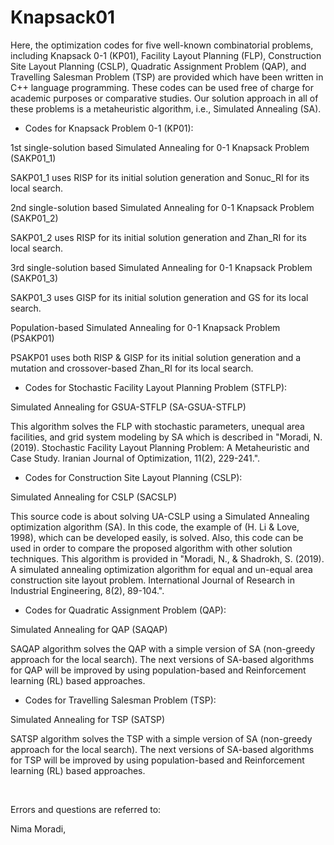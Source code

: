 # Knapsack01
Here, the optimization codes for five well-known combinatorial problems, including Knapsack 0-1 (KP01), Facility Layout Planning (FLP), Construction Site Layout Planning (CSLP), Quadratic Assignment Problem (QAP), and Travelling Salesman Problem (TSP) are provided which have been written in C++ language programming. These codes can be used free of charge for academic purposes or comparative studies. Our solution approach in all of these problems is a metaheuristic algorithm, i.e., Simulated Annealing (SA).

- Codes for Knapsack Problem 0-1 (KP01):

1st single-solution based Simulated Annealing for 0-1 Knapsack Problem (SAKP01_1)

SAKP01_1 uses RISP for its initial solution generation and Sonuc_RI for its local search.

2nd single-solution based Simulated Annealing for 0-1 Knapsack Problem (SAKP01_2)

SAKP01_2 uses RISP for its initial solution generation and Zhan_RI for its local search.

3rd single-solution based Simulated Annealing for 0-1 Knapsack Problem (SAKP01_3)

SAKP01_3 uses GISP for its initial solution generation and GS for its local search.

Population-based Simulated Annealing for 0-1 Knapsack Problem (PSAKP01)

PSAKP01 uses both RISP & GISP for its initial solution generation and a mutation and crossover-based Zhan_RI for its local search.

- Codes for Stochastic Facility Layout Planning Problem (STFLP): 

Simulated Annealing for GSUA-STFLP (SA-GSUA-STFLP)

This algorithm solves the FLP with stochastic parameters, unequal area facilities, and grid system modeling by SA which is described in "Moradi, N. (2019). Stochastic Facility Layout Planning Problem: A Metaheuristic and Case Study. Iranian Journal of Optimization, 11(2), 229-241.".

- Codes for Construction Site Layout Planning (CSLP):

Simulated Annealing for CSLP (SACSLP)

This source code is about solving UA-CSLP using a Simulated Annealing optimization algorithm (SA). In this code, the example of (H. Li & Love, 1998), which can be developed easily, is solved. Also, this code can be used in order to compare the proposed algorithm with other solution techniques. This algorithm is provided in "Moradi, N., & Shadrokh, S. (2019). A simulated annealing optimization algorithm for equal and un-equal area construction site layout problem. International Journal of Research in Industrial Engineering, 8(2), 89-104.".

- Codes for Quadratic Assignment Problem (QAP):

Simulated Annealing for QAP (SAQAP)

SAQAP algorithm solves the QAP with a simple version of SA (non-greedy approach for the local search). The next versions of SA-based algorithms for QAP will be improved by using population-based and Reinforcement learning (RL) based approaches.

- Codes for Travelling Salesman Problem (TSP):

Simulated Annealing for TSP (SATSP)

SATSP algorithm solves the TSP with a simple version of SA (non-greedy approach for the local search). The next versions of SA-based algorithms for TSP will be improved by using population-based and Reinforcement learning (RL) based approaches.

​

Errors and questions are referred to:

Nima Moradi, 
